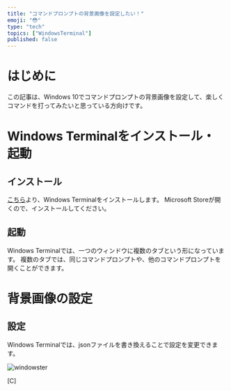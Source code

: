 ```yaml
---
title: "コマンドプロンプトの背景画像を設定したい！"
emoji: "😳"
type: "tech"
topics: ["WindowsTerminal"]
published: false
---
```


# はじめに
この記事は、Windows 10でコマンドプロンプトの背景画像を設定して、楽しくコマンドを打ってみたいと思っている方向けです。



# Windows Terminalをインストール・起動
## インストール
 [こちら](https://www.microsoft.com/ja-jp/p/windows-terminal/9n0dx20hk701?activetab=pivot:overviewtab)より、Windows Terminalをインストールします。
 Microsoft Storeが開くので、インストールしてください。

## 起動
Windows Terminalでは、一つのウィンドウに複数のタブという形になっています。
複数のタブでは、同じコマンドプロンプトや、他のコマンドプロンプトを開くことができます。

# 背景画像の設定

## 設定

Windows Terminalでは、jsonファイルを書き換えることで設定を変更できます。

![windowster]()

[C]